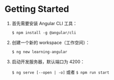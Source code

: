 # Getting Started

1. 首先需要安装 Angular CLI 工具：

   `$ npm install -g @angular/cli`

2. 创建一个新的 workspace（工作空间）：

   `$ ng new learning-angular`

3. 启动开发服务器，默认端口为 4200：

   `$ ng serve [--open | -o]` 或者 `$ npm run start`
